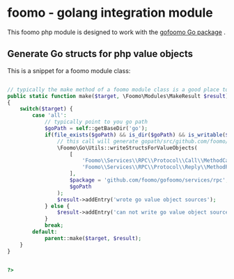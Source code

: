 # foomo - golang integration module

This foomo php module is designed to work with the [gofoomo Go package](https://github.com/foomo/gofoomo) .

## Generate Go structs for php value objects

This is a snippet for a foomo module class:

```PHP

// typically the make method of a foomo module class is a good place to generate code
public static function make($target, \Foomo\Modules\MakeResult $result)
{
    switch($target) {
        case 'all':
            // typically point to you go path 
            $goPath = self::getBaseDir('go');
            if(file_exists($goPath) && is_dir($goPath) && is_writable($goPath)) {
                // this call will generate gopath/src/github.com/foomo/gofoomo/services/rpc/value_objects.go
                \Foomo\Go\Utils::writeStructsForValueObjects(
                    [
                        'Foomo\\Services\\RPC\\Protocol\\Call\\MethodCall',
                        'Foomo\\Services\\RPC\\Protocol\\Reply\\MethodReply'
                    ],
                    $package = 'github.com/foomo/gofoomo/services/rpc',
                    $goPath
                );
                $result->addEntry('wrote go value object sources');
            } else {
                $result->addEntry('can not write go value object sources');
            }
            break;
        default:
            parent::make($target, $result);
    }
}


?>

```

